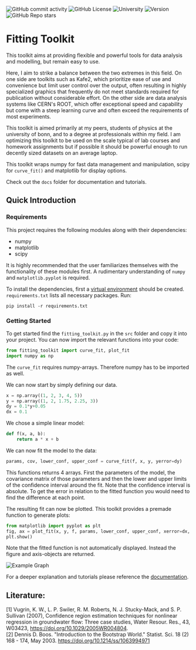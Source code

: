 ![GitHub commit activity](https://img.shields.io/github/commit-activity/m/davidkowalk/fitting_toolkit)
![GitHub License](https://img.shields.io/github/license/davidkowalk/fitting_toolkit)
![University](https://img.shields.io/badge/Univeristy_of_Bonn-brown)
![Version](https://img.shields.io/badge/version-open%20beta-red)
![GitHub Repo stars](https://img.shields.io/github/stars/davidkowalk/fitting_toolkit?style=flat&label=github%20stars)



# Fitting Toolkit
This toolkit aims at providing flexible and powerful tools for data analysis and modelling, but remain easy to use.

Here, I aim to strike a balance between the two extremes in this field. On one side are toolkits such as Kafe2, which prioritize ease of use and convenience but limit user control over the output, often resulting in highly specialized graphics that frequently do not meet standards required for publication without considerable effort. On the other side are data analysis systems like CERN's ROOT, which offer exceptional speed and capability but come with a steep learning curve and often exceed the requirements of most experiments.

This toolkit is aimed primarily at my peers, students of physics at the university of bonn, and to a degree at professionals within my field. I am optimizing this toolkit to be used on the scale typical of lab courses and homework assignments but if possible it should be powerful enough to run decently sized datasets on an average laptop.

This toolkit wraps numpy for fast data management and manipulation, scipy for `curve_fit()` and matplotlib for display options.

Check out the `docs` folder for documentation and tutorials.

## Quick Introduction

### Requirements
This project requires the following modules along with their dependencies:
- numpy
- matplotlib
- scipy

It is highly recommended that the user familiarizes themselves with the functionality of these modules first. A rudimentary understanding of `numpy` and `matplotlib.pyplot` is required.

To install the dependencies, first a [virtual environment](https://docs.python.org/3/library/venv.html) should be created. `requirements.txt` lists all necessary packages. Run:
```
pip install -r requirements.txt
```

### Getting Started

To get started find the `fitting_toolkit.py` in the `src` folder and copy it into your project.
You can now import the relevant functions into your code:
```python
from fitting_toolkit import curve_fit, plot_fit 
import numpy as np
```
The `curve_fit` requires numpy-arrays. Therefore numpy has to be imported as well.

We can now start by simply defining our data.
```python
x = np.array((1, 2, 3, 4, 5))
y = np.array((1, 2, 1.75, 2.25, 3))
dy = 0.1*y+0.05
dx = 0.1
```
We chose a simple linear model:
```python
def f(x, a, b):
    return a * x + b
```
We can now fit the model to the data:
```python
params, cov, lower_conf, upper_conf = curve_fit(f, x, y, yerror=dy)
```
This functions returns 4 arrays. First the parameters of the model, the covariance matrix of those parameters and then the lower and upper limits of the confidence interval around the fit. Note that the confidence interval is absolute. To get the error in relation to the fitted function you would need to find the difference at each point.

The resulting fit can now be plotted. This toolkit provides a premade function to generate plots:
```python
from matplotlib import pyplot as plt
fig, ax = plot_fit(x, y, f, params, lower_conf, upper_conf, xerror=dx, yerror=dy)
plt.show()
```
Note that the fitted function is not automatically displayed. Instead the figure and axis-objects are returned.

![Example Graph](./docs/img/example_fit.png)

For a deeper explanation and tutorials please reference the [documentation](./docs/manual.md/).

## Literature:
[1] Vugrin, K. W., L. P. Swiler, R. M. Roberts, N. J. Stucky-Mack, and S. P. Sullivan (2007), Confidence region estimation techniques for nonlinear regression in groundwater flow: Three case studies, Water Resour. Res., 43, W03423, https://doi.org/10.1029/2005WR004804. \
[2] Dennis D. Boos. "Introduction to the Bootstrap World." Statist. Sci. 18 (2) 168 - 174, May 2003. https://doi.org/10.1214/ss/1063994971